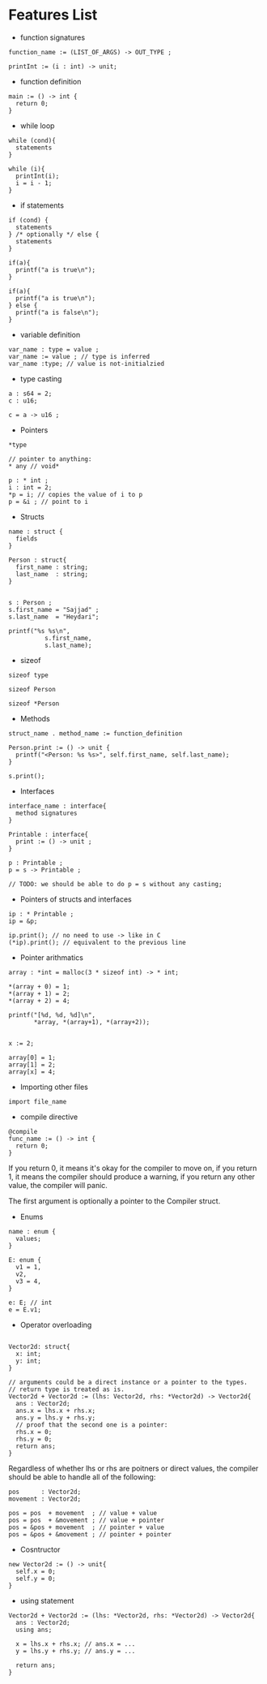 # Features List

* function signatures

```rumi
function_name := (LIST_OF_ARGS) -> OUT_TYPE ;

printInt := (i : int) -> unit;
```

* function definition

```rumi
main := () -> int {
  return 0;
}
```

* while loop

```rumi
while (cond){
  statements
}

while (i){
  printInt(i);
  i = i - 1;
}
```

* if statements

```rumi
if (cond) {
  statements
} /* optionally */ else {
  statements
}

if(a){
  printf("a is true\n");
}

if(a){
  printf("a is true\n");
} else {
  printf("a is false\n");
}
```

* variable definition

```rumi
var_name : type = value ;
var_name := value ; // type is inferred
var_name :type; // value is not-initialzied
```

* type casting

```rumi
a : s64 = 2;
c : u16;

c = a -> u16 ;
```

* Pointers

```rumi
*type

// pointer to anything:
* any // void*

p : * int ;
i : int = 2;
*p = i; // copies the value of i to p
p = &i ; // point to i
```

* Structs

```rumi
name : struct {
  fields
}

Person : struct{
  first_name : string;
  last_name  : string;
}


s : Person ;
s.first_name = "Sajjad" ;
s.last_name  = "Heydari";

printf("%s %s\n",
          s.first_name,
          s.last_name);
```

* sizeof
```rumi
sizeof type

sizeof Person

sizeof *Person
```

* Methods

```rumi
struct_name . method_name := function_definition

Person.print := () -> unit {
  printf("<Person: %s %s>", self.first_name, self.last_name);
}

s.print();
```

* Interfaces

```rumi
interface_name : interface{
  method signatures
}

Printable : interface{
  print := () -> unit ;
}

p : Printable ;
p = s -> Printable ;

// TODO: we should be able to do p = s without any casting;
```

* Pointers of structs and interfaces

```rumi
ip : * Printable ;
ip = &p;

ip.print(); // no need to use -> like in C
(*ip).print(); // equivalent to the previous line
```

* Pointer arithmatics

```rumi
array : *int = malloc(3 * sizeof int) -> * int;

*(array + 0) = 1;
*(array + 1) = 2;
*(array + 2) = 4;

printf("[%d, %d, %d]\n", 
       *array, *(array+1), *(array+2));


x := 2;

array[0] = 1;
array[1] = 2;
array[x] = 4;
```

* Importing other files

```rumi
import file_name
```

* compile directive

```rumi
@compile
func_name := () -> int {
  return 0;
}
```

If you return 0, it means it's okay for the compiler to move on, if you return 1, it means the compiler should produce a warning, if you return any other value, the compiler will panic.

The first argument is optionally a pointer to the Compiler struct.

* Enums

```rumi
name : enum {
  values;
}

E: enum {
  v1 = 1,
  v2,
  v3 = 4,
}

e: E; // int
e = E.v1;
```

* Operator overloading

```rumi

Vector2d: struct{
  x: int;
  y: int;
}

// arguments could be a direct instance or a pointer to the types.
// return type is treated as is.
Vector2d + Vector2d := (lhs: Vector2d, rhs: *Vector2d) -> Vector2d{
  ans : Vector2d;
  ans.x = lhs.x + rhs.x;
  ans.y = lhs.y + rhs.y;
  // proof that the second one is a pointer:
  rhs.x = 0;
  rhs.y = 0;
  return ans;
}
```

Regardless of whether lhs or rhs are poitners or direct values, the compiler should be able to handle all of the following:

```rumi
pos      : Vector2d;
movement : Vector2d;

pos = pos  + movement  ; // value + value
pos = pos  + &movement ; // value + pointer
pos = &pos + movement  ; // pointer + value
pos = &pos + &movement ; // pointer + pointer
```

* Cosntructor

```rumi
new Vector2d := () -> unit{
  self.x = 0;
  self.y = 0;
}
```

* using statement

```rumi
Vector2d + Vector2d := (lhs: *Vector2d, rhs: *Vector2d) -> Vector2d{
  ans : Vector2d;
  using ans;

  x = lhs.x + rhs.x; // ans.x = ...
  y = lhs.y + rhs.y; // ans.y = ...

  return ans;
}
```
